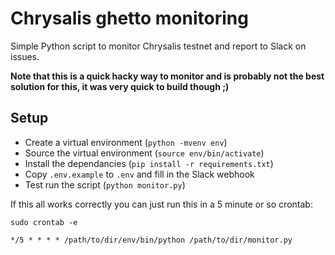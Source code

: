 # Chrysalis ghetto monitoring

Simple Python script to monitor Chrysalis testnet and report to Slack on issues.

**Note that this is a quick hacky way to monitor and is probably not the best solution for this,
it was very quick to build though ;)**

## Setup

- Create a virtual environment (`python -mvenv env`)
- Source the virtual environment (`source env/bin/activate`)
- Install the dependancies (`pip install -r requirements.txt`)
- Copy `.env.example` to `.env` and fill in the Slack webhook
- Test run the script (`python monitor.py`)

If this all works correctly you can just run this in a 5 minute or so crontab:

`sudo crontab -e`

`*/5 * * * * /path/to/dir/env/bin/python /path/to/dir/monitor.py`

